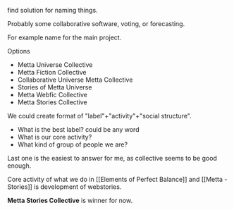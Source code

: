 find solution for naming things.

Probably some collaborative software, voting, or forecasting.

For example name for the main project.

Options
- Metta Universe Collective
- Metta Fiction Collective
- Collaborative Universe Metta Collective
- Stories of Metta Universe
- Metta Webfic Collective
- Metta Stories Collective

We could create format of "label"+"activity"+"social structure". 
- What is the best label? could be any word
- What is our core activity?
- What kind of group of people we are?

Last one is the easiest to answer for me, as collective seems to be good enough. 

Core activity of what we do in [[Elements of Perfect Balance]] and [[Metta - Stories]] is development of webstories. 

**Metta Stories Collective** is winner for now.


